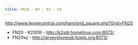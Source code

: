 ```yaml
---
title: FN20 - NY - NJ - PA
---
```

http://www.levinecentral.com/ham/grid_square.php?Grid=FN20

* FN20 - K2SDR - http://k2sdr.homelinux.com:8073/
* FN20wj - http://jerseyshoresdr.hopto.org:8073/
